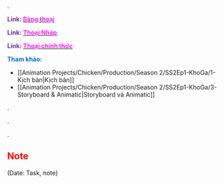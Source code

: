 .

<span style="font-weight:bold; color:rgb(112, 48, 160)">Link: </span>[<span style="font-weight:bold; color:rgb(251, 31, 255)">Bảng thoại</span>](file:///D:%5CPROJECTS%5CChicken%5C2.Production%5CSeason%202%5CSS2Ep1-KhoGa%5C4.Thoại%5CSS2Ep1-KhoGa-Dialogue%20Table.xlsx)

<span style="font-weight:bold; color:rgb(112, 48, 160)">Link: </span>[<span style="font-weight:bold; color:rgb(251, 31, 255)">Thoại Nháp</span>](file:///D:%5CPROJECTS%5CChicken%5C2.Production%5CSeason%202%5CSS2Ep1-KhoGa%5C4.Thoại%5CThoại%20nháp)

<span style="font-weight:bold; color:rgb(112, 48, 160)">Link: </span>[<span style="font-weight:bold; color:rgb(251, 31, 255)">Thoại chính thức</span>](file:///D:%5CPROJECTS%5CChicken%5C2.Production%5CSeason%202%5CSS2Ep1-KhoGa%5C4.Thoại%5CThoại%20chính%20thức)

<span style="font-weight:bold; color:rgb(0, 112, 192)">Tham khảo:</span>
* [[Animation Projects/Chicken/Production/Season 2/SS2Ep1-KhoGa/1-Kịch bản|Kịch bản]]
* [[Animation Projects/Chicken/Production/Season 2/SS2Ep1-KhoGa/3-Storyboard & Animatic|Storyboard và Animatic]]

.

.

.
## <span style="color:rgb(255, 0, 0)">Note</span> 
(Date: Task, note)